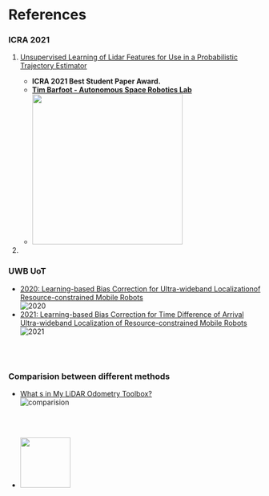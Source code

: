 # References



<!---
Started to write on Sep 1 2021
Zahra
-->
### ICRA 2021
1. [Unsupervised Learning of Lidar Features for Use in a Probabilistic Trajectory Estimator](https://arxiv.org/pdf/2102.11261.pdf) 
    - **ICRA 2021 Best Student Paper Award.**
    - **[Tim Barfoot - Autonomous Space Robotics Lab](http://asrl.utias.utoronto.ca/~tdb/)**   
    - <img src="https://user-images.githubusercontent.com/46463022/131911025-4a022593-ba83-4fdd-b73c-b0d3978dc3a0.png" height="300">

2. 




### UWB UoT

- [2020: Learning-based Bias Correction for Ultra-wideband Localizationof Resource-constrained Mobile Robots ](https://arxiv.org/abs/2003.09371)  
![2020](https://user-images.githubusercontent.com/46463022/131751671-faa3a935-83a7-49ce-b38e-5eedd06da3ba.png)  
- [2021: Learning-based Bias Correction for Time Difference of Arrival Ultra-wideband Localization of Resource-constrained Mobile Robots ](https://arxiv.org/abs/2103.01885)  
![2021](https://user-images.githubusercontent.com/46463022/131751263-a1e44428-31bc-495f-8f5f-13f93756a9cd.png)




<br/>
<br/>


### Comparision between different methods
- [What s in My LiDAR Odometry Toolbox?](https://arxiv.org/abs/2103.09708)  
![comparision](https://user-images.githubusercontent.com/46463022/131752670-51148481-b147-42be-8f3c-5984f033c786.png)

<br/>
<br/>

  - <img src="https://your-image-url.type" width="100" height="100">
